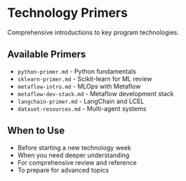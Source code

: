 # Technology Primers

Comprehensive introductions to key program technologies.

## Available Primers
- `python-primer.md` - Python fundamentals
- `sklearn-primer.md` - Scikit-learn for ML review
- `metaflow-intro.md` - MLOps with Metaflow
- `metaflow-dev-stack.md` - Metaflow development stack
- `langchain-primer.md` - LangChain and LCEL
- `dataset-resources.md` - Multi-agent systems

## When to Use
- Before starting a new technology week
- When you need deeper understanding
- For comprehensive review and reference
- To prepare for advanced topics
